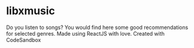 # libxmusic
Do you listen to songs? You would find here some good recommendations for selected genres. Made using ReactJS with love.
Created with CodeSandbox
